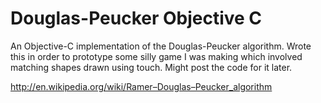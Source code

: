 # Douglas-Peucker Objective C

An Objective-C implementation of the Douglas-Peucker algorithm. Wrote this in order to prototype some silly game I was making which involved matching shapes drawn using touch. Might post the code for it later.

http://en.wikipedia.org/wiki/Ramer–Douglas–Peucker_algorithm